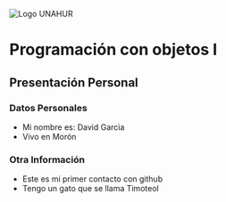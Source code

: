 ![Logo UNAHUR](./UNAHUR.png)

# Programación con objetos I
## Presentación Personal

### Datos Personales
- Mi nombre es: David Garcia
- Vivo en Morón


### Otra Información
- Este es mi primer contacto con github
- Tengo un gato que se llama Timoteol
